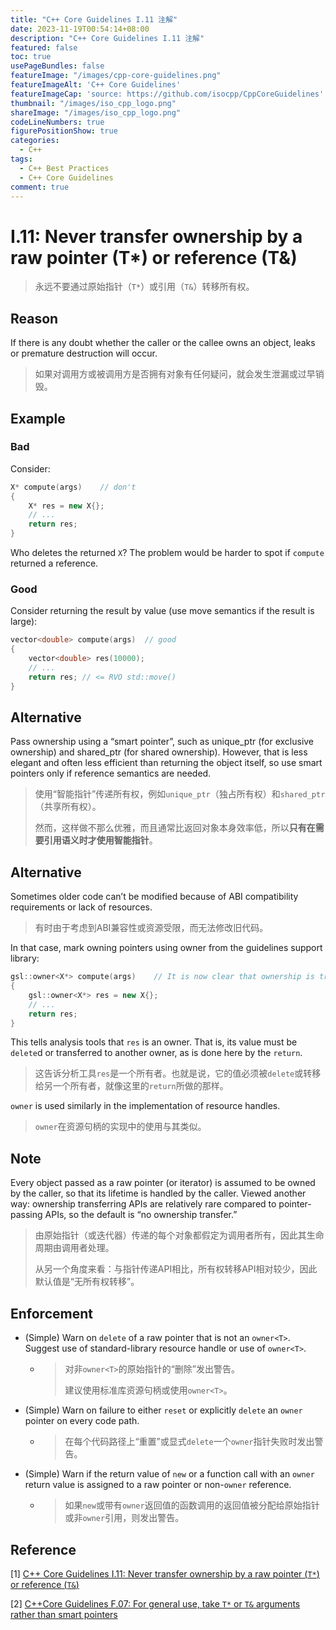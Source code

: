 ```yaml
---
title: "C++ Core Guidelines I.11 注解"
date: 2023-11-19T00:54:14+08:00
description: "C++ Core Guidelines I.11 注解"
featured: false
toc: true
usePageBundles: false
featureImage: "/images/cpp-core-guidelines.png"
featureImageAlt: 'C++ Core Guidelines'
featureImageCap: 'source: https://github.com/isocpp/CppCoreGuidelines'
thumbnail: "/images/iso_cpp_logo.png"
shareImage: "/images/iso_cpp_logo.png"
codeLineNumbers: true
figurePositionShow: true
categories:
  - C++
tags:
  - C++ Best Practices
  - C++ Core Guidelines
comment: true
---
```


# I.11: Never transfer ownership by a raw pointer (T*) or reference (T&)

>永远不要通过原始指针（`T*`）或引用（`T&`）转移所有权。

## Reason

If there is any doubt whether the caller or the callee owns an object, leaks or premature destruction will occur.

>如果对调用方或被调用方是否拥有对象有任何疑问，就会发生泄漏或过早销毁。

## Example

### Bad

Consider:

```c++
X* compute(args)    // don't
{
    X* res = new X{};
    // ...
    return res;
}
```

Who deletes the returned `X`? The problem would be harder to spot if `compute` returned a reference.

### Good

Consider returning the result by value (use move semantics if the result is large):

```c++
vector<double> compute(args)  // good
{
    vector<double> res(10000);
    // ...
    return res; // <= RVO std::move()
}
```

## Alternative

Pass ownership using a “smart pointer”, such as unique_ptr (for exclusive ownership) and shared_ptr (for shared ownership). However, that is less elegant and often less efficient than returning the object itself, so use smart pointers only if reference semantics are needed.

>使用“智能指针”传递所有权，例如`unique_ptr`（独占所有权）和`shared_ptr`（共享所有权）。
>
>然而，这样做不那么优雅，而且通常比返回对象本身效率低，所以**只有在需要引用语义时才使用智能指针**。

## Alternative

Sometimes older code can’t be modified because of ABI compatibility requirements or lack of resources.

>有时由于考虑到ABI兼容性或资源受限，而无法修改旧代码。

In that case, mark owning pointers using owner from the guidelines support library:

```c++
gsl::owner<X*> compute(args)    // It is now clear that ownership is transferred
{
    gsl::owner<X*> res = new X{};
    // ...
    return res;
}
```

This tells analysis tools that `res` is an owner. That is, its value must be `delete`d or transferred to another owner, as is done here by the `return`.

>这告诉分析工具`res`是一个所有者。也就是说，它的值必须被`delete`或转移给另一个所有者，就像这里的`return`所做的那样。

`owner` is used similarly in the implementation of resource handles.

>`owner`在资源句柄的实现中的使用与其类似。

## Note

Every object passed as a raw pointer (or iterator) is assumed to be owned by the caller, so that its lifetime is handled by the caller. Viewed another way: ownership transferring APIs are relatively rare compared to pointer-passing APIs, so the default is “no ownership transfer.”

>由原始指针（或迭代器）传递的每个对象都假定为调用者所有，因此其生命周期由调用者处理。
>
>从另一个角度来看：与指针传递API相比，所有权转移API相对较少，因此默认值是“无所有权转移”。

## Enforcement

- (Simple) Warn on `delete` of a raw pointer that is not an `owner<T>`. Suggest use of standard-library resource handle or use of `owner<T>`.

  - >对非`owner<T>`的原始指针的“删除”发出警告。
    >
    >建议使用标准库资源句柄或使用`owner<T>`。

- (Simple) Warn on failure to either `reset` or explicitly `delete` an `owner` pointer on every code path.

  - > 在每个代码路径上“重置”或显式`delete`一个`owner`指针失败时发出警告。

- (Simple) Warn if the return value of `new` or a function call with an `owner` return value is assigned to a raw pointer or non-`owner` reference.

  - >如果`new`或带有`owner`返回值的函数调用的返回值被分配给原始指针或非`owner`引用，则发出警告。

## Reference

[1] [C++ Core Guidelines I.11: Never transfer ownership by a raw pointer (`T*`) or reference (`T&`)](https://isocpp.github.io/CppCoreGuidelines/CppCoreGuidelines#i11-never-transfer-ownership-by-a-raw-pointer-t-or-reference-t)

[2] [C++Core Guidelines F.07: For general use, take `T*` or `T&` arguments rather than smart pointers](https://isocpp.github.io/CppCoreGuidelines/CppCoreGuidelines#f7-for-general-use-take-t-or-t-arguments-rather-than-smart-pointers)
